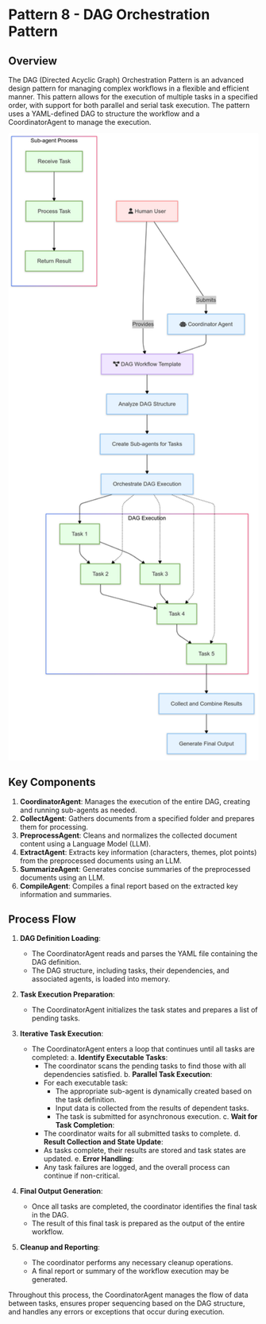 # Pattern 8 - DAG Orchestration Pattern

## Overview

The DAG (Directed Acyclic Graph) Orchestration Pattern is an advanced design pattern for managing complex workflows in a flexible and efficient manner. This pattern allows for the execution of multiple tasks in a specified order, with support for both parallel and serial task execution. The pattern uses a YAML-defined DAG to structure the workflow and a CoordinatorAgent to manage the execution.

<p align="center">
    <img src="../../../img/framework/dag_orchestration.png" alt="DAG Orchestration" width="775"/>
</p>

## Key Components

1. **CoordinatorAgent**: Manages the execution of the entire DAG, creating and running sub-agents as needed.
2. **CollectAgent**: Gathers documents from a specified folder and prepares them for processing.
3. **PreprocessAgent**: Cleans and normalizes the collected document content using a Language Model (LLM).
4. **ExtractAgent**: Extracts key information (characters, themes, plot points) from the preprocessed documents using an LLM.
5. **SummarizeAgent**: Generates concise summaries of the preprocessed documents using an LLM.
6. **CompileAgent**: Compiles a final report based on the extracted key information and summaries.

## Process Flow

1. **DAG Definition Loading**:
   - The CoordinatorAgent reads and parses the YAML file containing the DAG definition.
   - The DAG structure, including tasks, their dependencies, and associated agents, is loaded into memory.

2. **Task Execution Preparation**:
   - The CoordinatorAgent initializes the task states and prepares a list of pending tasks.

3. **Iterative Task Execution**:
   - The CoordinatorAgent enters a loop that continues until all tasks are completed:
     a. **Identify Executable Tasks**:
        - The coordinator scans the pending tasks to find those with all dependencies satisfied.
     b. **Parallel Task Execution**:
        - For each executable task:
          - The appropriate sub-agent is dynamically created based on the task definition.
          - Input data is collected from the results of dependent tasks.
          - The task is submitted for asynchronous execution.
     c. **Wait for Task Completion**:
        - The coordinator waits for all submitted tasks to complete.
     d. **Result Collection and State Update**:
        - As tasks complete, their results are stored and task states are updated.
     e. **Error Handling**:
        - Any task failures are logged, and the overall process can continue if non-critical.

4. **Final Output Generation**:
   - Once all tasks are completed, the coordinator identifies the final task in the DAG.
   - The result of this final task is prepared as the output of the entire workflow.

5. **Cleanup and Reporting**:
   - The coordinator performs any necessary cleanup operations.
   - A final report or summary of the workflow execution may be generated.

Throughout this process, the CoordinatorAgent manages the flow of data between tasks, ensures proper sequencing based on the DAG structure, and handles any errors or exceptions that occur during execution.
